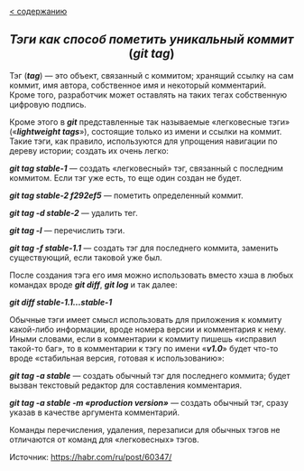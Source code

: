 [< содержанию](./readme.md)

## <center> *Тэги как способ пометить уникальный коммит* (___git tag___) </center>

Тэг (***tag***) — это объект, связанный с коммитом; хранящий ссылку на сам коммит, имя автора, собственное имя и некоторый комментарий. Кроме того, разработчик может оставлять на таких тегах собственную цифровую подпись.

Кроме этого в ***git*** представленные так называемые «легковесные тэги» («***lightweight tags***»), состоящие только из имени и ссылки на коммит. Такие тэги, как правило, используются для упрощения навигации по дереву истории; создать их очень легко:

***git tag stable-1*** — создать «легковесный» тэг, связанный с последним
коммитом. Если тэг уже есть, то еще один создан не будет.

***git tag stable-2 f292ef5*** — пометить определенный коммит.

***git tag -d stable-2*** — удалить тег.

***git tag -l*** — перечислить тэги.

***git tag -f stable-1.1*** — создать тэг для последнего коммита, заменить
существующий, если таковой уже был.

После создания тэга его имя можно использовать вместо хэша в любых командах
вроде ***git diff***, ***git log*** и так далее:


***git diff stable-1.1...stable-1***

Обычные тэги имеет смысл использовать для приложения к коммиту какой-либо
информации, вроде номера версии и комментария к нему. Иными словами, если в
комментарии к коммиту пишешь «исправил такой-то баг», то в комментарии к тэгу по
имени «***v1.0***» будет что-то вроде «стабильная версия, готовая к использованию»:

***git tag -a stable*** — создать обычный тэг для последнего коммита; будет вызван
текстовый редактор для составления комментария.

***git tag -a stable -m «production version»*** — создать обычный тэг, сразу указав в качестве аргумента комментарий.

Команды перечисления, удаления, перезаписи для обычных тэгов не отличаются от
команд для «легковесных» тэгов.

Источник: https://habr.com/ru/post/60347/